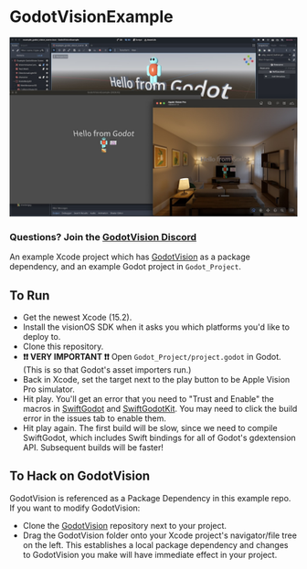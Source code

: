 # GodotVisionExample

![Screenshot showing Godot project running in the visionOS Simulator](docs/screenshot1.jpg)

### Questions? Join the [GodotVision Discord](https://discord.gg/XvB4dwGUtF)

An example Xcode project which has [GodotVision](https://github.com/kevinw/GodotVision) as a package dependency, and an example Godot project in `Godot_Project`. 

## To Run

- Get the newest Xcode (15.2).
- Install the visionOS SDK when it asks you which platforms you'd like to deploy to.
- Clone this repository.
- **❗❗ VERY IMPORTANT ❗❗** Open `Godot_Project/project.godot` in Godot. (This is so that Godot's asset importers run.)
- Back in Xcode, set the target next to the play button to be Apple Vision Pro simulator.
- Hit play. You'll get an error that you need to "Trust and Enable" the macros in [SwiftGodot](https://github.com/migueldeicaza/SwiftGodot) and [SwiftGodotKit](https://github.com/migueldeicaza/SwiftGodotKit). You may need to click the build error in the issues tab to enable them.
- Hit play again. The first build will be slow, since we need to compile SwiftGodot, which includes Swift bindings for all of Godot's gdextension API. Subsequent builds will be faster!

## To Hack on GodotVision

GodotVision is referenced as a Package Dependency in this example repo. If you want to modify GodotVision:

* Clone the [GodotVision](https://github.com/kevinw/GodotVision) repository next to your project.
* Drag the GodotVision folder onto your Xcode project's navigator/file tree on the left. This establishes a local package dependency and changes to GodotVision you make will have immediate effect in your project.
